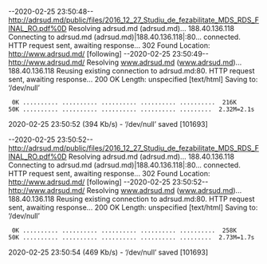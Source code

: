 --2020-02-25 23:50:48--  http://adrsud.md/public/files/2016_12_27_Studiu_de_fezabilitate_MDS_RDS_FINAL_RO.pdf%0D
Resolving adrsud.md (adrsud.md)... 188.40.136.118
Connecting to adrsud.md (adrsud.md)|188.40.136.118|:80... connected.
HTTP request sent, awaiting response... 302 Found
Location: http://www.adrsud.md/ [following]
--2020-02-25 23:50:49--  http://www.adrsud.md/
Resolving www.adrsud.md (www.adrsud.md)... 188.40.136.118
Reusing existing connection to adrsud.md:80.
HTTP request sent, awaiting response... 200 OK
Length: unspecified [text/html]
Saving to: ‘/dev/null’

     0K .......... .......... .......... .......... ..........  216K
    50K .......... .......... .......... .......... .........  2.32M=2.1s

2020-02-25 23:50:52 (394 Kb/s) - ‘/dev/null’ saved [101693]

--2020-02-25 23:50:52--  http://adrsud.md/public/files/2016_12_27_Studiu_de_fezabilitate_MDS_RDS_FINAL_RO.pdf%0D
Resolving adrsud.md (adrsud.md)... 188.40.136.118
Connecting to adrsud.md (adrsud.md)|188.40.136.118|:80... connected.
HTTP request sent, awaiting response... 302 Found
Location: http://www.adrsud.md/ [following]
--2020-02-25 23:50:52--  http://www.adrsud.md/
Resolving www.adrsud.md (www.adrsud.md)... 188.40.136.118
Reusing existing connection to adrsud.md:80.
HTTP request sent, awaiting response... 200 OK
Length: unspecified [text/html]
Saving to: ‘/dev/null’

     0K .......... .......... .......... .......... ..........  258K
    50K .......... .......... .......... .......... .........  2.73M=1.7s

2020-02-25 23:50:54 (469 Kb/s) - ‘/dev/null’ saved [101693]

